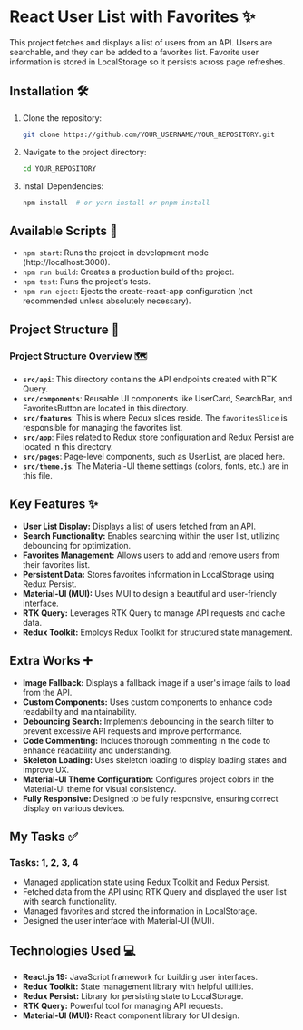# React User List with Favorites ✨  

This project fetches and displays a list of users from an API. Users are searchable, and they can be added to a favorites list. Favorite user information is stored in LocalStorage so it persists across page refreshes.  

## Installation 🛠️  

1.  Clone the repository:  

    ```bash  
    git clone https://github.com/YOUR_USERNAME/YOUR_REPOSITORY.git  
    ```  

2.  Navigate to the project directory:  

    ```bash  
    cd YOUR_REPOSITORY  
    ```  

3.  Install Dependencies:  

    ```bash  
    npm install  # or yarn install or pnpm install  
    ```  

## Available Scripts 📜  

*   `npm start`: Runs the project in development mode (http://localhost:3000).  
*   `npm run build`: Creates a production build of the project.  
*   `npm test`: Runs the project's tests.  
*   `npm run eject`: Ejects the create-react-app configuration (not recommended unless absolutely necessary).  

## Project Structure 📂  



### Project Structure Overview 🗺️  

*   **`src/api`**: This directory contains the API endpoints created with RTK Query.  
*   **`src/components`**: Reusable UI components like UserCard, SearchBar, and FavoritesButton are located in this directory.  
*   **`src/features`**: This is where Redux slices reside. The `favoritesSlice` is responsible for managing the favorites list.  
*   **`src/app`**: Files related to Redux store configuration and Redux Persist are located in this directory.  
*   **`src/pages`**: Page-level components, such as UserList, are placed here.  
*   **`src/theme.js`**: The Material-UI theme settings (colors, fonts, etc.) are in this file.  

## Key Features ✨  

*   **User List Display:** Displays a list of users fetched from an API.  
*   **Search Functionality:** Enables searching within the user list, utilizing debouncing for optimization.  
*   **Favorites Management:** Allows users to add and remove users from their favorites list.  
*   **Persistent Data:** Stores favorites information in LocalStorage using Redux Persist.  
*   **Material-UI (MUI):** Uses MUI to design a beautiful and user-friendly interface.  
*   **RTK Query:** Leverages RTK Query to manage API requests and cache data.  
*   **Redux Toolkit:** Employs Redux Toolkit for structured state management.  

## Extra Works ➕  

*   **Image Fallback:** Displays a fallback image if a user's image fails to load from the API.  
*   **Custom Components:** Uses custom components to enhance code readability and maintainability.  
*   **Debouncing Search:** Implements debouncing in the search filter to prevent excessive API requests and improve performance.  
*   **Code Commenting:** Includes thorough commenting in the code to enhance readability and understanding.  
*   **Skeleton Loading:** Uses skeleton loading to display loading states and improve UX.  
*   **Material-UI Theme Configuration:** Configures project colors in the Material-UI theme for visual consistency.  
*   **Fully Responsive:** Designed to be fully responsive, ensuring correct display on various devices.  

## My Tasks ✅  

### Tasks: 1, 2, 3, 4  

*   Managed application state using Redux Toolkit and Redux Persist.  
*   Fetched data from the API using RTK Query and displayed the user list with search functionality.  
*   Managed favorites and stored the information in LocalStorage.  
*   Designed the user interface with Material-UI (MUI).  

## Technologies Used 💻  

*   **React.js 19:** JavaScript framework for building user interfaces.  
*   **Redux Toolkit:** State management library with helpful utilities.  
*   **Redux Persist:** Library for persisting state to LocalStorage.  
*   **RTK Query:** Powerful tool for managing API requests.  
*   **Material-UI (MUI):** React component library for UI design.
